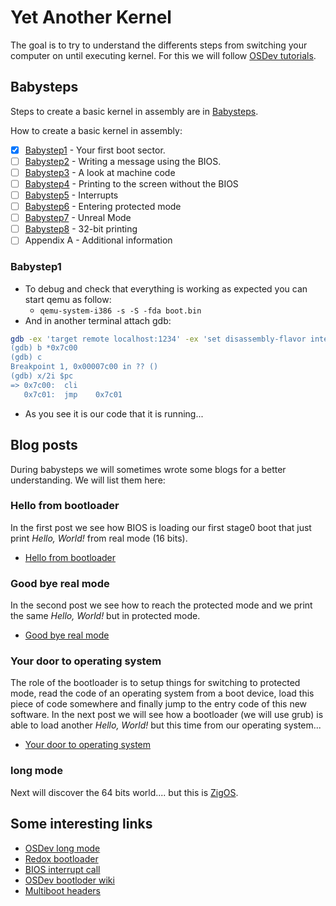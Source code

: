 # Yet Another Kernel

  The goal is to try to understand the differents steps from switching your computer
on until executing kernel. For this we will follow [OSDev tutorials](https://wiki.osdev.org/Tutorials).

## Babysteps

Steps to create a basic kernel in assembly are in [Babysteps](https://wiki.osdev.org/Tutorials#Babysteps).

How to create a basic kernel in assembly:
- [X] [Babystep1](https://wiki.osdev.org/Babystep1) - Your first boot sector.
- [ ] [Babystep2](https://wiki.osdev.org/Babystep2) - Writing a message using the BIOS.
- [ ] [Babystep3](https://wiki.osdev.org/Babystep3) - A look at machine code
- [ ] [Babystep4](https://wiki.osdev.org/Babystep4) - Printing to the screen without the BIOS
- [ ] [Babystep5](https://wiki.osdev.org/Babystep5) - Interrupts
- [ ] [Babystep6](https://wiki.osdev.org/Babystep6) - Entering protected mode
- [ ] [Babystep7](https://wiki.osdev.org/Babystep7) - Unreal Mode
- [ ] [Babystep8](https://wiki.osdev.org/Babystep0) - 32-bit printing
- [ ] Appendix A - Additional information

### Babystep1

- To debug and check that everything is working as expected you can start qemu as follow:
  - `qemu-system-i386 -s -S -fda boot.bin`
- And in another terminal attach gdb:
```sh
gdb -ex 'target remote localhost:1234' -ex 'set disassembly-flavor intel
(gdb) b *0x7c00
(gdb) c
Breakpoint 1, 0x00007c00 in ?? ()
(gdb) x/2i $pc
=> 0x7c00:	cli
   0x7c01:	jmp    0x7c01
```
- As you see it is our code that it is running...
## Blog posts

During babysteps we will sometimes wrote some blogs for a better understanding.
We will list them here:

### Hello from bootloader

  In the first post we see how BIOS is loading our first stage0 boot that just print
*Hello, World!* from real mode (16 bits).
- [Hello from bootloader](https://gthvn1.github.io/blog/blog/bootloader-hello-world/)

### Good bye real mode

  In the second post we see how to reach the protected mode and we print the same
*Hello, World!* but in protected mode.
- [Good bye real mode](https://gthvn1.github.io/blog/posts/bootloader-good-bye-real-mode/)

### Your door to operating system

  The role of the bootloader is to setup things for switching to protected mode, read
the code of an operating system from a boot device, load this piece of code somewhere
and finally jump to the entry code of this new software. In the next post we will see
how a bootloader (we will use grub) is able to load another *Hello, World!* but this
time from our operating system...
- [Your door to operating system](https://gthvn1.github.io/blog/posts/your-door-to-os/)

### long mode

Next will discover the 64 bits world.... but this is [ZigOS](https://github.com/gthvn1/zigos).

## Some interesting links

- [OSDev long mode](https://wiki.osdev.org/Setting_Up_Long_Mode)
- [Redox bootloader](https://gitlab.redox-os.org/redox-os/bootloader)
- [BIOS interrupt call](https://en.wikipedia.org/wiki/BIOS_interrupt_call)
- [OSDev bootloder wiki](https://wiki.osdev.org/Bootloader)
- [Multiboot headers](https://intermezzos.github.io/book/first-edition/multiboot-headers.html)
